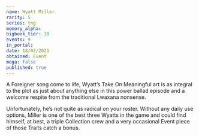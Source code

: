 ```yaml
---
name: Wyatt Miller
rarity: 5
series: tng
memory_alpha:
bigbook_tier: 10
events: 9
in_portal:
date: 18/02/2021
obtained: Event
mega: false
published: true
---
```


A Foreigner song come to life, Wyatt’s Take On Meaningful art is as integral to the plot as just about anything else in this power ballad episode and a welcome respite from the traditional Lwaxana nonsense.

Unfortunately, he’s not quite as radical on your roster. Without any daily use options, Miller is one of the best three Wyatts in the game and could find himself, at best, a triple Collection crew and a very occasional Event piece of those Traits catch a bonus.
